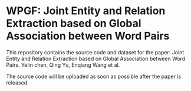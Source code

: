 # WPGF: Joint Entity and Relation Extraction based on Global Association between Word Pairs
This repository contains the source code and dataset for the paper: Joint Entity and Relation Extraction based on Global Association between Word Pairs. Yelin chen, Qing Yu, Enqiang Wang et al. 

The source code will be uploaded as soon as possible after the paper is released.
